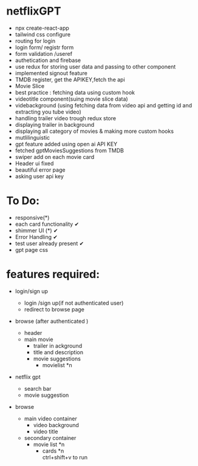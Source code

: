 # netflixGPT
- npx create-react-app
- tailwind css configure
- routing for login
- login form/ registr form
- form validation /useref
- authetication and firebase
- use redux for storing user data and passing to other component
- implemented signout feature
- TMDB register, get the APIKEY,fetch the api
- Movie Slice
- best practice : fetching data using custom hook
- videotitle component(suing movie slice data)
- videbackground (using fetching data from video api and getting id and extracting you tube video)
- handling trailer video trough redux store
- displaying trailer in background 
- displaying all category of movies & making more custom hooks
- mutlilinguistic
- gpt feature added using open ai API KEY
- fetched gptMoviesSuggestions from TMDB
- swiper add on each movie card
- Header ui fixed
- beautiful error page
- asking user api key

# To Do:
- responsive(*) 
- each card functionality ✔
- shimmer UI (*) ✔
- Error Handling ✔
- test user already present ✔ 
- gpt page css 


# features required:
- login/sign up
    - login /sign up(if not authenticated user)
    - redirect to browse page

- browse (after authenticated )
    - header
    - main movie
        - trailer in ackground
        - title and description 
        - movie suggestions 
            - movielist *n
- netflix gpt
    - search bar
    - movie suggestion         
 

- browse
  - main video container
    - video background
    - video title
  - secondary container
    - movie list *n
      - cards *n   
ctrl+shift+v to run 

